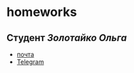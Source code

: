 # homeworks
## Студент _Золотайко Ольга_
* [почта](mailto:zolotaykoo@gmail.com)
* [Telegram](http://t.me/zolotayko)
